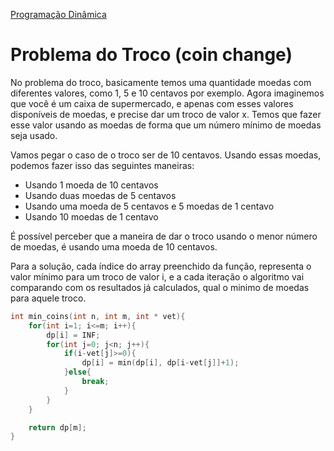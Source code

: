 [Programação Dinâmica]

# Problema do Troco (coin change)


No problema do troco, basicamente temos uma quantidade moedas com diferentes valores, como 1, 5 e 10 centavos por exemplo. Agora imaginemos que você é um caixa de supermercado, e apenas com esses valores disponíveis de moedas, e precise dar um troco de valor x. Temos que fazer esse valor usando as moedas de forma que um número mínimo de moedas seja usado.

Vamos pegar o caso de o troco ser de 10 centavos. Usando essas moedas, podemos fazer isso das seguintes maneiras:

* Usando 1 moeda de 10 centavos
* Usando duas moedas de 5 centavos
* Usando uma moeda de 5 centavos e 5 moedas de 1 centavo
* Usando 10 moedas de 1 centavo

É possível perceber que a maneira de dar o troco usando o menor número de moedas, é usando uma moeda de 10 centavos.

Para a solução, cada índice do array preenchido da função, representa o valor mínimo para um troco de valor i, e a cada iteração o algoritmo vai comparando com os resultados já calculados, qual o minimo de moedas para aquele troco.

```cpp
int min_coins(int n, int m, int * vet){
    for(int i=1; i<=m; i++){
        dp[i] = INF;
        for(int j=0; j<n; j++){
            if(i-vet[j]>=0){
                dp[i] = min(dp[i], dp[i-vet[j]]+1);
            }else{
                break;
            }
        }
    }

    return dp[m];
}
```


[Programação Dinâmica]: https://github.com/alexistoigo/lab/blob/master/Programacao%20Dinamica/main.md#programa%C3%A7%C3%A3o-din%C3%A2mica
